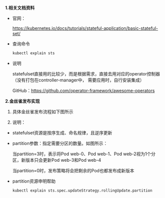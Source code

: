 **1.相关文档资料**

* 官网：
    
    https://kubernetes.io/docs/tutorials/stateful-application/basic-stateful-set/
 
* 查询命令
    ```bash
    kubectl explain sts
    ```    
    
* 说明
    
    statefulset直接用的比较少，而是根据需求，直接去用对应的operator控制器（没有打包在controller-manager中，
    需要应用时，自行安装集成）
     
    GitHub：https://github.com/operator-framework/awesome-operators

**2.金丝雀发布实现**

1) 具体金丝雀发布流程如下图所示




2) 说明：

* statefulset资源是按序生成、命名规律，且逆序更新
* partition参数：指定需要分区的数量。如图所示：

    当partition=3时，表示将Pod web-0、Pod web-1、Pod web-2视为1个分区，新版本只会更新Pod web-3和Pod web-4
    
    当partition=0时，发布策略将会把剩余的Pod也都发布成新版本

* partition资源申明帮助
    ```bash
    kubectl explain sts.spec.updateStrategy.rollingUpdate.partition
    ```
